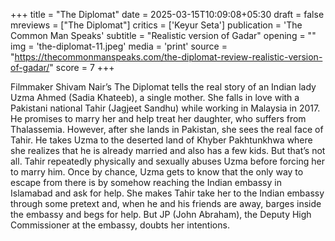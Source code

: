 +++
title = "The Diplomat"
date = 2025-03-15T10:09:08+05:30
draft = false
mreviews = ["The Diplomat"]
critics = ['Keyur Seta']
publication = 'The Common Man Speaks'
subtitle = "Realistic version of Gadar"
opening = ""
img = 'the-diplomat-11.jpeg'
media = 'print'
source = "https://thecommonmanspeaks.com/the-diplomat-review-realistic-version-of-gadar/"
score = 7
+++

Filmmaker Shivam Nair’s The Diplomat tells the real story of an Indian lady Uzma Ahmed (Sadia Khateeb), a single mother. She falls in love with a Pakistani national Tahir (Jagjeet Sandhu) while working in Malaysia in 2017. He promises to marry her and help treat her daughter, who suffers from Thalassemia. However, after she lands in Pakistan, she sees the real face of Tahir. He takes Uzma to the deserted land of Khyber Pakhtunkhwa where she realizes that he is already married and also has a few kids. But that’s not all. Tahir repeatedly physically and sexually abuses Uzma before forcing her to marry him. Once by chance, Uzma gets to know that the only way to escape from there is by somehow reaching the Indian embassy in Islamabad and ask for help. She makes Tahir take her to the Indian embassy through some pretext and, when he and his friends are away, barges inside the embassy and begs for help. But JP (John Abraham), the Deputy High Commissioner at the embassy, doubts her intentions.
